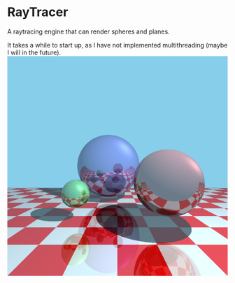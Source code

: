 # RayTracer
A raytracing engine that can render spheres and planes.

It takes a while to start up, as I have not implemented multithreading (maybe I will in the future).
![alt text](https://github.com/1234thien/RayTracer/blob/main/result.png?raw=true)
